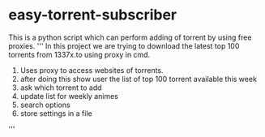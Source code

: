 # easy-torrent-subscriber
This is a python script which can perform adding of torrent by using free proxies.
'''
In this project we are trying to download the latest top 100 torrents from 1337x.to using proxy in cmd.
1. Uses proxy to access websites of torrents.
2. after doing this show user the list of top 100 torrent available this week
3. ask which torrent to add
4. update list for weekly animes
5. search options
6. store settings in a file 

'''
